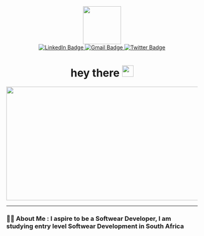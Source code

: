 <div id="header" align="center">
  <img src="https://media.giphy.com/media/M9gbBd9nbDrOTu1Mqx/giphy.gif" width="100"/>
</div>

<div id="badges" align="center">
  <a href="https://www.linkedin.com/in/dingaan-nkosi96/">
    <img src="https://img.shields.io/badge/LinkedIn-blue?style=for-the-badge&logo=linkedin&logoColor=white" alt="LinkedIn Badge"/>
  </a>
  <a href="https://nkosid99@gmail.com">
    <img src="https://img.shields.io/badge/Gmail-red?style=for-the-badge&logo=Gmail&logoColor=white" alt="Gmail Badge"/>
  </a>
  <a href="https://twitter.com/Dee_KaNkosi">
    <img src="https://img.shields.io/badge/Twitter-blue?style=for-the-badge&logo=twitter&logoColor=white" alt="Twitter Badge"/>
  </a>
</div>

<div align="center"> <img src="https://komarev.com/ghpvc/?username=DavidDee2023&style=flat-square&color=blue" alt=""/>
  </div>

<h1 align="center">
  hey there
  <img src="https://media.giphy.com/media/hvRJCLFzcasrR4ia7z/giphy.gif" width="30px"/>
</h1>


<div align="center">
  <img src="https://www.epitech-it.es/wp-content/uploads/2023/01/1_junior-developer-300x169.jpg" width="600" height="300"/>
</div>

---

### :man_technologist: About Me : I aspire to be a Softwear Developer, I am studying entry level Softwear Development in South Africa
<!--
**DavidDee2023/DavidDee2023** is a ✨ _special_ ✨ repository because its `README.md` (this file) appears on your GitHub profile.
- :telescope: I’m working as a Software Engineer and contributing to frontend and backend for building web applications.

- :seedling: Exploring Technical Content Writing.

- :zap: In my free time, I slove mathematical problems and read tech articles.

- :mailbox:How to reach me: [![Linkedin Badge](https://img.shields.io/badge/-kakbar-blue?style=flat&logo=Linkedin&logoColor=white)](https://www.linkedin.com/in/dingaan-nkosi96/)
